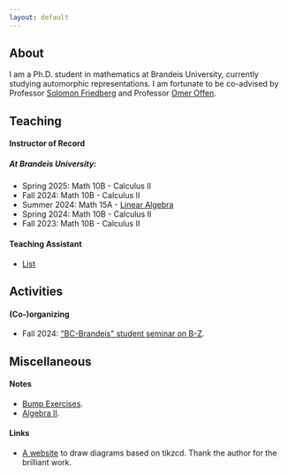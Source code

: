 ```yaml
---
layout: default
---
```





## About
I am a Ph.D. student in mathematics at Brandeis University, currently studying automorphic representations. I am fortunate to be co-advised by Professor [Solomon Friedberg](https://sites.google.com/bc.edu/solomon-friedberg/) and Professor [Omer Offen](https://sites.google.com/brandeis.edu/offen/home).

## Teaching

#### Instructor of Record
##### At Brandeis University:
  - Spring 2025: Math 10B - Calculus II
  - Fall 2024: Math 10B - Calculus II
  - Summer 2024: Math 15A - [Linear Algebra](./s2024la.md)
  - Spring 2024: Math 10B - Calculus II
  - Fall 2023: Math 10B - Calculus II

#### Teaching Assistant
 - [List](./talist.md)

## Activities

#### (Co-)organizing
- Fall 2024: ["BC-Brandeis" student seminar on B-Z](./bzf2024.html).

## Miscellaneous

#### Notes

- [Bump Exercises](./bumpex.md). 
- [Algebra II](./algebra2.md).

#### Links
- [A website](https://tikzcd.yichuanshen.de/) to draw diagrams based on tikzcd. Thank the author for the brilliant work.
